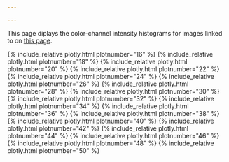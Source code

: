 ```yaml
---

---
```


This page diplays the color-channel intensity histograms for images linked to on <a href="index.htl">this page</a>.

{% include_relative plotly.html plotnumber="16" %}
{% include_relative plotly.html plotnumber="18" %}
{% include_relative plotly.html plotnumber="20" %}
{% include_relative plotly.html plotnumber="22" %}
{% include_relative plotly.html plotnumber="24" %}
{% include_relative plotly.html plotnumber="26" %}
{% include_relative plotly.html plotnumber="28" %}
{% include_relative plotly.html plotnumber="30" %}
{% include_relative plotly.html plotnumber="32" %}
{% include_relative plotly.html plotnumber="34" %}
{% include_relative plotly.html plotnumber="36" %}
{% include_relative plotly.html plotnumber="38" %}
{% include_relative plotly.html plotnumber="40" %}
{% include_relative plotly.html plotnumber="42" %}
{% include_relative plotly.html plotnumber="44" %}
{% include_relative plotly.html plotnumber="46" %}
{% include_relative plotly.html plotnumber="48" %}
{% include_relative plotly.html plotnumber="50" %}



